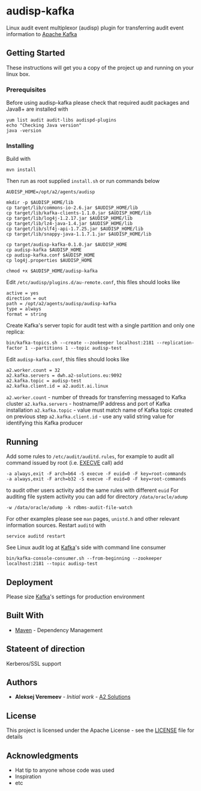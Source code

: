 # audisp-kafka

Linux audit event multiplexor (audisp) plugin for transferring audit event information to [Apache Kafka](http://kafka.apache.org/)

## Getting Started

These instructions will get you a copy of the project up and running on your linux box.

### Prerequisites

Before using audisp-kafka please check that required audit packages and Java8+ are installed with

```
yum list audit audit-libs audispd-plugins
echo "Checking Java version"
java -version
```


### Installing

Build with

```
mvn install
```
Then run as root supplied `install.sh` or run commands below

```
AUDISP_HOME=/opt/a2/agents/audisp

mkdir -p $AUDISP_HOME/lib
cp target/lib/commons-io-2.6.jar $AUDISP_HOME/lib
cp target/lib/kafka-clients-1.1.0.jar $AUDISP_HOME/lib
cp target/lib/log4j-1.2.17.jar $AUDISP_HOME/lib
cp target/lib/lz4-java-1.4.jar $AUDISP_HOME/lib
cp target/lib/slf4j-api-1.7.25.jar $AUDISP_HOME/lib
cp target/lib/snappy-java-1.1.7.1.jar $AUDISP_HOME/lib

cp target/audisp-kafka-0.1.0.jar $AUDISP_HOME
cp audisp-kafka $AUDISP_HOME
cp audisp-kafka.conf $AUDISP_HOME
cp log4j.properties $AUDISP_HOME

chmod +x $AUDISP_HOME/audisp-kafka
```

Edit `/etc/audisp/plugins.d/au-remote.conf`, this files should looks like

```
active = yes
direction = out
path = /opt/a2/agents/audisp/audisp-kafka
type = always
format = string

```
Create Kafka's server topic for audit test with a single partition and only one replica: 

```
bin/kafka-topics.sh --create --zookeeper localhost:2181 --replication-factor 1 --partitions 1 --topic audisp-test
```

Edit `audisp-kafka.conf`, this files should looks like

```
a2.worker.count = 32
a2.kafka.servers = dwh.a2-solutions.eu:9092
a2.kafka.topic = audisp-test
a2.kafka.client.id = a2.audit.ai.linux
```
`a2.worker.count` - number of threads for transferring messaged to Kafka cluster
`a2.kafka.servers` - hostname/IP address and port of Kafka installation
`a2.kafka.topic` - value must match name of Kafka topic created on previous step
`a2.kafka.client.id` - use any valid string value for identifying this Kafka producer
 

## Running 

Add some rules to `/etc/audit/auditd.rules`, for example to audit all command issued by root (i.e. [EXECVE](http://man7.org/linux/man-pages/man2/execve.2.html) call) add

```
-a always,exit -F arch=b64 -S execve -F euid=0 -F key=root-commands
-a always,exit -F arch=b32 -S execve -F euid=0 -F key=root-commands
```
to audit other users activity add the same rules with different `euid` 
For auditing file system activity you can add for directory `/data/oracle/adump`

```
-w /data/oracle/adump -k rdbms-audit-file-watch
```
For other examples please see `man` pages, `unistd.h` and other relevant information sources.
Restart `auditd` with

```
service auditd restart
```
See Linux audit log at [Kafka](http://kafka.apache.org/)'s side with command line consumer

```
bin/kafka-console-consumer.sh --from-beginning --zookeeper localhost:2181 --topic audisp-test
```

## Deployment

Please size [Kafka](http://kafka.apache.org/)'s settings for production environment

## Built With

* [Maven](https://maven.apache.org/) - Dependency Management

## Stateent of direction
Kerberos/SSL support

## Authors

* **Aleksej Veremeev** - *Initial work* - [A2 Solutions](http://a2-solutions.eu/)

## License

This project is licensed under the Apache License - see the [LICENSE](LICENSE) file for details

## Acknowledgments

* Hat tip to anyone whose code was used
* Inspiration
* etc
